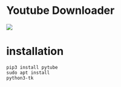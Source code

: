 # Youtube Downloader
<img src='https://i.ibb.co/tXCWSFm/youtube-downloader.png'/>

# installation
<code>pip3 install pytube</code>
<br/>
<code>sudo apt install python3-tk</code>
